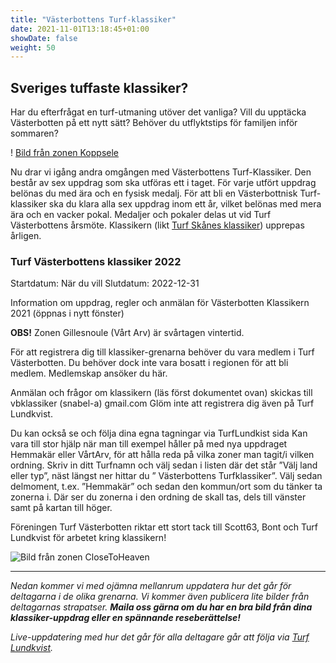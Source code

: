 ```yaml
---
title: "Västerbottens Turf-klassiker"
date: 2021-11-01T13:18:45+01:00
showDate: false
weight: 50
---
```

## Sveriges tuffaste klassiker?

Har du efterfrågat en turf-utmaning utöver det vanliga? Vill du upptäcka Västerbotten på ett nytt sätt? Behöver du utflyktstips för familjen inför sommaren?

! [Bild från zonen Koppsele](https://turfvasterbotten.files.wordpress.com/2020/05/malc3a5-koppsele-1-av-1.jpg)

Nu drar vi igång andra omgången med Västerbottens Turf-Klassiker. Den består av sex uppdrag som ska utföras ett i taget. För varje utfört uppdrag belönas du med ära och en fysisk medalj. För att bli en Västerbottnisk Turf-klassiker ska du klara alla sex uppdrag inom ett år, vilket belönas med mera ära och en vacker pokal. Medaljer och pokaler delas ut vid Turf Västerbottens årsmöte. Klassikern (likt [Turf Skånes klassiker](https://www.turfskane.se/foreningen/enskanskklassiker/)) upprepas årligen.

### Turf Västerbottens klassiker 2022
Startdatum: När du vill
Slutdatum: 2022-12-31

Information om uppdrag, regler och anmälan för Västerbotten Klassikern 2021 (öppnas i nytt fönster) 

**OBS!** Zonen Gillesnoule (Vårt Arv) är svårtagen vintertid.

För att registrera dig till klassiker-grenarna behöver du vara medlem i Turf Västerbotten. Du behöver dock inte vara bosatt i regionen för att bli medlem. Medlemskap ansöker du här. 

Anmälan och frågor om klassikern (läs först dokumentet ovan) skickas till vbklassiker (snabel-a) gmail.com Glöm inte att registrera dig även på Turf Lundkvist.

Du kan också se och följa dina egna tagningar via TurfLundkist sida Kan vara till stor hjälp när man till exempel håller på med nya uppdraget Hemmakär eller VårtArv, för att hålla reda på vilka zoner man tagit/i vilken ordning. Skriv in ditt Turfnamn och välj sedan i listen där det står ”Välj land eller typ”, näst längst ner hittar du ” Västerbottens Turfklassiker”. Välj sedan delmoment, t.ex. ”Hemmakär” och sedan den kommun/ort som du tänker ta zonerna i. Där ser du zonerna i den ordning de skall tas, dels till vänster samt på kartan till höger.

Föreningen Turf Västerbotten riktar ett stort tack till Scott63, Bont och Turf Lundkvist för arbetet kring klassikern!

![Bild från zonen CloseToHeaven](https://turfvasterbotten.files.wordpress.com/2020/06/close-to-heaven.jpg)

***

*Nedan kommer vi med ojämna mellanrum uppdatera hur det går för deltagarna i de olika grenarna. Vi kommer även publicera lite bilder från deltagarnas strapatser.* ***Maila oss gärna om du har en bra bild från dina klassiker-uppdrag eller en spännande reseberättelse!***

*Live-uppdatering med hur det går för alla deltagare går att följa via [Turf Lundkvist](https://turf.lundkvist.com/VbkList.php).*